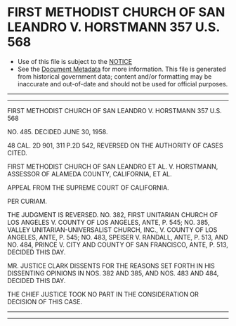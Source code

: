 ---
---

# FIRST METHODIST CHURCH OF SAN LEANDRO V. HORSTMANN 357 U.S. 568

* Use of this file is subject to the [NOTICE](https://github.com/publicdocs/notice/blob/master/NOTICE)
* See the [Document Metadata](../../../) for more information.
  This file is generated from historical government data; content and/or formatting may be inaccurate and out-of-date and should not be used for official purposes.

----------
----------

FIRST METHODIST CHURCH OF SAN LEANDRO V. HORSTMANN 357 U.S. 568

NO. 485.  DECIDED JUNE 30, 1958.

48 CAL. 2D 901, 311 P.2D 542, REVERSED ON THE AUTHORITY OF CASES CITED.

FIRST METHODIST CHURCH OF SAN LEANDRO ET AL. V. HORSTMANN, ASSESSOR OF ALAMEDA COUNTY, CALIFORNIA, ET AL.

APPEAL FROM THE SUPREME COURT OF CALIFORNIA.

PER CURIAM.

THE JUDGMENT IS REVERSED.  NO. 382, FIRST UNITARIAN CHURCH OF LOS ANGELES V. COUNTY OF LOS ANGELES, ANTE, P. 545; NO. 385, VALLEY UNITARIAN-UNIVERSALIST CHURCH, INC., V. COUNTY OF LOS ANGELES, ANTE, P. 545; NO. 483, SPEISER V. RANDALL, ANTE, P. 513, AND NO. 484, PRINCE V. CITY AND COUNTY OF SAN FRANCISCO, ANTE, P. 513, DECIDED THIS DAY.

MR. JUSTICE CLARK DISSENTS FOR THE REASONS SET FORTH IN HIS DISSENTING OPINIONS IN NOS. 382 AND 385, AND NOS. 483 AND 484, DECIDED THIS DAY.

THE CHIEF JUSTICE TOOK NO PART IN THE CONSIDERATION OR DECISION OF THIS CASE.


----------
----------

